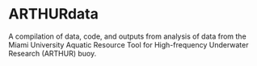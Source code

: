 # ARTHURdata
A compilation of data, code, and outputs from analysis of data from the Miami University Aquatic Resource Tool for High-frequency Underwater Research (ARTHUR) buoy.
